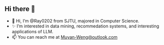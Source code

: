 ## Hi there 👋

- 👋 Hi, I’m @Ray0202 from SJTU, majored in Computer Science. 
- ✨ I’m interested in data mining, recommedation systems, and interesting applications of LLM.
- 📫 You can reach me at Muyan-Weng@outlook.com

<!--
**Ray0202/Ray0202** is a ✨ _special_ ✨ repository because its `README.md` (this file) appears on your GitHub profile.

Here are some ideas to get you started:

- 🔭 I’m currently working on ...
- 🌱 I’m currently learning ...
- 👯 I’m looking to collaborate on ...
- 🤔 I’m looking for help with ...
- 💬 Ask me about ...
- 📫 How to reach me: ...
- 😄 Pronouns: ...
- ⚡ Fun fact: ...
-->
